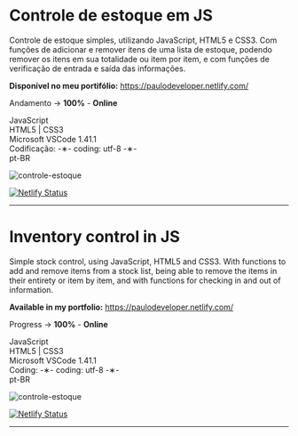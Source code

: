 # Controle de estoque em JS

Controle de estoque simples, utilizando JavaScript, HTML5 e CSS3. Com funções de adicionar e remover itens de uma lista de estoque, podendo remover os itens em sua totalidade ou item por item, e com funções de verificação de entrada e saída das informações.

<strong>Disponível no meu portifólio:</strong> https://paulodeveloper.netlify.com/

Andamento -> <strong>100%</strong> - <strong>Online</strong>

JavaScript </br>
HTML5 | CSS3 </br>
Microsoft VSCode 1.41.1 </br>
Codificação: -&lowast;- coding: utf-8 -&lowast;- </br>
pt-BR </br> 

![controle-estoque](https://github.com/alpdias/controle-estoque-js/blob/master/img/controle-estoque-view.png)

[![Netlify Status](https://api.netlify.com/api/v1/badges/df611e09-2747-4064-980c-a09bcd7002a5/deploy-status)](https://app.netlify.com/sites/controle-estoque/deploys)

--------------------------------------------------------------------------------------------------------------------------

# Inventory control in JS

Simple stock control, using JavaScript, HTML5 and CSS3.  With functions to add and remove items from a stock list, being able to remove the items in their entirety or item by item, and with functions for checking in and out of information.

<strong>Available in my portfolio:</strong> https://paulodeveloper.netlify.com/

Progress -> <strong>100%</strong> - <strong>Online</strong>

JavaScript </br>
HTML5 | CSS3 </br>
Microsoft VSCode 1.41.1 </br>
Coding: -&lowast;- coding: utf-8 -&lowast;- </br>
pt-BR </br>

![controle-estoque](https://github.com/alpdias/controle-estoque-js/blob/master/img/controle-estoque-view.png)

[![Netlify Status](https://api.netlify.com/api/v1/badges/df611e09-2747-4064-980c-a09bcd7002a5/deploy-status)](https://app.netlify.com/sites/controle-estoque/deploys)

--------------------------------------------------------------------------------------------------------------------------
